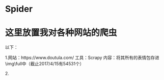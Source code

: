 # Spider
<h1>这里放置我对各种网站的爬虫</h1>
<p>以下：</p>
<p>1.网站：https://www.doutula.com/ 工具：Scrapy 内容：将其所有的表情包存进\img\full中（截止2017/4/15有54531个）</p>
<p>2.</p>
